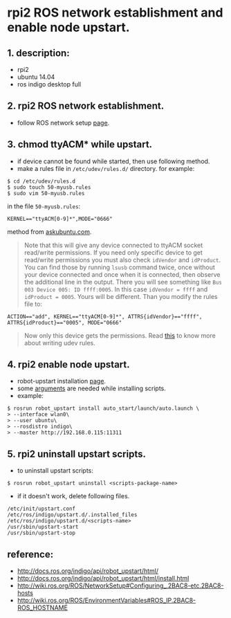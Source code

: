 # rpi2 ROS network establishment and enable node upstart.
## 1. description:
* rpi2 
* ubuntu 14.04
* ros indigo desktop full
## 2. rpi2 ROS network establishment.
* follow ROS network setup [page](http://wiki.ros.org/ROS/NetworkSetup#Configuring_.2BAC8-etc.2BAC8-hosts).

## 3. chmod ttyACM* while upstart.
* if device cannot be found while started, then use following method.
* make a rules file in `/etc/udev/rules.d/` directory.  for example:
```
$ cd /etc/udev/rules.d
$ sudo touch 50-myusb.rules
$ sudo vim 50-myusb.rules
```
in the file `50-myusb.rules`:
```
KERNEL=="ttyACM[0-9]*",MODE="0666"
```
method from [askubuntu.com](https://askubuntu.com/questions/58119/changing-permissions-on-serial-port).
>Note that this will give any device connected to ttyACM socket read/write permissions. If you need only specific device to get read/write permissions you must also check `idVendor` and `idProduct`. You can find those by running `lsusb` command twice, once without your device connected and once when it is connected, then observe the additional line in the output. There you will see something like `Bus 003 Device 005: ID ffff:0005`. In this case `idVendor = ffff` and `idProduct = 0005`. Yours will be different. Than you modify the rules file to:

```
ACTION=="add", KERNEL=="ttyACM[0-9]*", ATTRS{idVendor}=="ffff", ATTRS{idProduct}=="0005", MODE="0666"
```
>Now only this device gets the permissions. Read [this](http://reactivated.net/writing_udev_rules.html) to know more about writing udev rules.

## 4. rpi2 enable node upstart.
* robot-upstart installation [page](http://docs.ros.org/indigo/api/robot_upstart/html/).
* some [arguments](http://docs.ros.org/indigo/api/robot_upstart/html/install.html) are needed while installing scripts.
* example:
```
$ rosrun robot_upstart install auto_start/launch/auto.launch \
> --interface wlan0\
> --user ubuntu\
> --rosdistro indigo\
> --master http://192.168.0.115:11311
```
## 5. rpi2 uninstall upstart scripts.
* to uninstall upstart scripts:
```
$ rosrun robot_upstart uninstall <scripts-package-name>
```
* if it doesn't work, delete following files.
```
/etc/init/upstart.conf
/etc/ros/indigo/upstart.d/.installed_files
/etc/ros/indigo/upstart.d/<scripts-name>
/usr/sbin/upstart-start
/usr/sbin/upstart-stop
```
## reference:
- http://docs.ros.org/indigo/api/robot_upstart/html/
- http://docs.ros.org/indigo/api/robot_upstart/html/install.html
- http://wiki.ros.org/ROS/NetworkSetup#Configuring_.2BAC8-etc.2BAC8-hosts
- http://wiki.ros.org/ROS/EnvironmentVariables#ROS_IP.2BAC8-ROS_HOSTNAME
